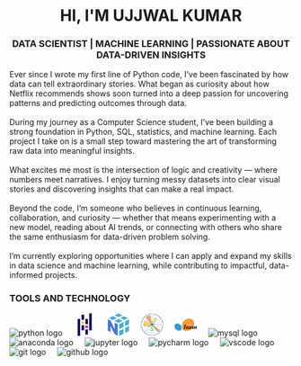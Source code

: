 <h1 align="center">HI, I'M UJJWAL KUMAR</h1>
<h3 align="center">DATA SCIENTIST | MACHINE LEARNING | PASSIONATE ABOUT DATA-DRIVEN INSIGHTS</h3>


<div align="left">
Ever since I wrote my first line of Python code, I’ve been fascinated by how data can tell extraordinary stories. What began as curiosity about how Netflix recommends shows soon turned into a deep passion for uncovering patterns and predicting outcomes through data.<br/>
</div>
<br/>
<div align="left">
During my journey as a Computer Science student, I’ve been building a strong foundation in Python, SQL, statistics, and machine learning. Each project I take on is a small step toward mastering the art of transforming raw data into meaningful insights.
</div>
<br/>
<div align="left">
What excites me most is the intersection of logic and creativity — where numbers meet narratives. I enjoy turning messy datasets into clear visual stories and discovering insights that can make a real impact.
</div>
<br/>
<div align="left">
Beyond the code, I’m someone who believes in continuous learning, collaboration, and curiosity — whether that means experimenting with a new model, reading about AI trends, or connecting with others who share the same enthusiasm for data-driven problem solving. 
</div>
<br/>
<div align="left">
I’m currently exploring opportunities where I can apply and expand my skills in data science and machine learning, while contributing to impactful, data-informed projects.  
</div>



<h3 align="left">TOOLS AND TECHNOLOGY</h3>
<div align="left">
  <img src="https://cdn.jsdelivr.net/gh/devicons/devicon/icons/python/python-original.svg" height="40" alt="python logo"  />
  <img width="12" />
  <img src="https://raw.githubusercontent.com/devicons/devicon/master/icons/pandas/pandas-original.svg" height="40"  alt="pandas"/>
  <img width="12" />
  <img src="https://raw.githubusercontent.com/devicons/devicon/master/icons/numpy/numpy-original.svg" height="40" alt="numpy"/>
  <img width="12" />
  <img src="https://raw.githubusercontent.com/devicons/devicon/master/icons/matplotlib/matplotlib-original.svg" height="40"  alt="matplotlib"/>
  <img width="12" />
  <img src="https://raw.githubusercontent.com/devicons/devicon/master/icons/scikitlearn/scikitlearn-original.svg" height="40"  alt="scikitlearn"/>
  <img width="12" />
  <img src="https://cdn.jsdelivr.net/gh/devicons/devicon/icons/mysql/mysql-original.svg" height="40" alt="mysql logo"  />
  <img width="12" />
  <img src="https://cdn.jsdelivr.net/gh/devicons/devicon/icons/anaconda/anaconda-original.svg" height="40" alt="anaconda logo"  />
  <img width="12" />
  <img src="https://cdn.jsdelivr.net/gh/devicons/devicon/icons/jupyter/jupyter-original.svg" height="40" alt="jupyter logo"  />
  <img width="12" />
  <img src="https://cdn.jsdelivr.net/gh/devicons/devicon/icons/pycharm/pycharm-original.svg" height="40" alt="pycharm logo"  />
  <img width="12" />
  <img src="https://cdn.jsdelivr.net/gh/devicons/devicon/icons/vscode/vscode-original.svg" height="40" alt="vscode logo"  />
  <img width="12" />
  <img src="https://cdn.jsdelivr.net/gh/devicons/devicon/icons/git/git-original.svg" height="40" alt="git logo"  />
  <img width="12" />  
  <img src="https://skillicons.dev/icons?i=github" height="40" alt="github logo"  />
  <img width="12" />
</div>
